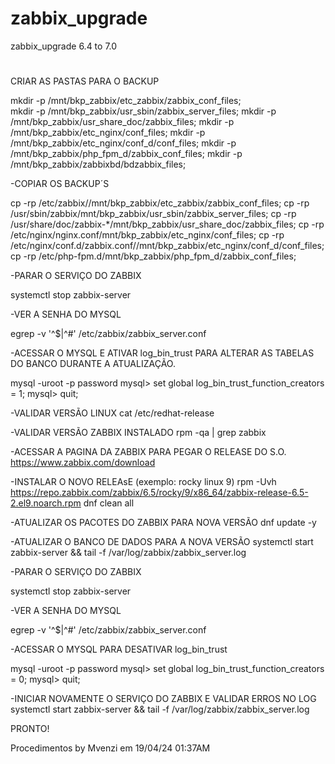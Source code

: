 # zabbix_upgrade
zabbix_upgrade 6.4 to 7.0
#
CRIAR AS PASTAS PARA O BACKUP

mkdir -p /mnt/bkp_zabbix/etc_zabbix/zabbix_conf_files;<BR>
mkdir -p /mnt/bkp_zabbix/usr_sbin/zabbix_server_files;
mkdir -p /mnt/bkp_zabbix/usr_share_doc/zabbix_files;
mkdir -p /mnt/bkp_zabbix/etc_nginx/conf_files;
mkdir -p /mnt/bkp_zabbix/etc_nginx/conf_d/conf_files;
mkdir -p /mnt/bkp_zabbix/php_fpm_d/zabbix_conf_files;
mkdir -p /mnt/bkp_zabbix/zabbixbd/bdzabbix_files;

-COPIAR OS BACKUP´S

cp -rp /etc/zabbix//mnt/bkp_zabbix/etc_zabbix/zabbix_conf_files;
cp -rp /usr/sbin/zabbix/mnt/bkp_zabbix/usr_sbin/zabbix_server_files;
cp -rp /usr/share/doc/zabbix-*/mnt/bkp_zabbix/usr_share_doc/zabbix_files;
cp -rp /etc/nginx/nginx.conf/mnt/bkp_zabbix/etc_nginx/conf_files;
cp -rp /etc/nginx/conf.d/zabbix.conf//mnt/bkp_zabbix/etc_nginx/conf_d/conf_files;
cp -rp /etc/php-fpm.d/mnt/bkp_zabbix/php_fpm_d/zabbix_conf_files;

-PARAR O SERVIÇO DO ZABBIX

systemctl stop zabbix-server

-VER A SENHA DO MYSQL

egrep -v '^$|^#' /etc/zabbix/zabbix_server.conf

-ACESSAR O MYSQL E ATIVAR log_bin_trust PARA ALTERAR AS TABELAS DO BANCO DURANTE A ATUALIZAÇÃO.

mysql -uroot -p
password mysql> set global log_bin_trust_function_creators = 1; mysql> quit;

-VALIDAR VERSÃO LINUX cat /etc/redhat-release

-VALIDAR VERSÃO ZABBIX INSTALADO rpm -qa | grep zabbix

-ACESSAR A PAGINA DA ZABBIX PARA PEGAR O RELEASE DO S.O. https://www.zabbix.com/download

-INSTALAR O NOVO RELEAsE (exemplo: rocky linux 9) rpm -Uvh https://repo.zabbix.com/zabbix/6.5/rocky/9/x86_64/zabbix-release-6.5-2.el9.noarch.rpm dnf clean all

-ATUALIZAR OS PACOTES DO ZABBIX PARA NOVA VERSÃO dnf update -y

-ATUALIZAR O BANCO DE DADOS PARA A NOVA VERSÃO systemctl start zabbix-server && tail -f /var/log/zabbix/zabbix_server.log

-PARAR O SERVIÇO DO ZABBIX

systemctl stop zabbix-server

-VER A SENHA DO MYSQL

egrep -v '^$|^#' /etc/zabbix/zabbix_server.conf

-ACESSAR O MYSQL PARA DESATIVAR log_bin_trust

mysql -uroot -p
password mysql> set global log_bin_trust_function_creators = 0; mysql> quit;

-INICIAR NOVAMENTE O SERVIÇO DO ZABBIX E VALIDAR ERROS NO LOG systemctl start zabbix-server && tail -f /var/log/zabbix/zabbix_server.log

PRONTO!

Procedimentos by Mvenzi em 19/04/24 01:37AM
